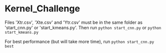 # Kernel_Challenge

Files 'Xtr.csv', 'Xte.csv' and 'Ytr.csv' must be in the same folder as 'start_cnn.py' or 'start_kmeans.py'.
Then run
`python start_cnn.py` or `python start_kmeans.py`

For best performance (but will take more time), run
`python start_cnn.py best`